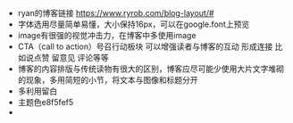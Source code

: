 - ryan的博客链接  https://www.ryrob.com/blog-layout/#
- 字体选用尽量简单易懂，大小保持16px，可以在google.font上预览
- image有很强的视觉冲击力，在博客中多使用image
- CTA（call to action）号召行动板块 可以增强读者与博客的互动 形成连接 比如说点赞 留意见 评论等等
- 博客的内容排版与传统读物有很大的区别，博客应尽可能少使用大片文字堆砌的现象，多用简短的小节，将文本与图像和标题分开
- 多利用留白
- 主题色e8f5fef5
-